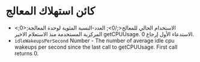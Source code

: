 # كائن استهلاك المعالج

* <;0>;الاستخدام الحالي للمعالج<;/0>; العدد-النسبة المئوية لوحدة المعالجة المركزية المستخدمة منذ الاستعلام الاخير getCPUUsage. الاستدعاء الأول إرجاع 0.
* `idleWakeupsPerSecond` Number - The number of average idle cpu wakeups per second since the last call to getCPUUsage. First call returns 0.